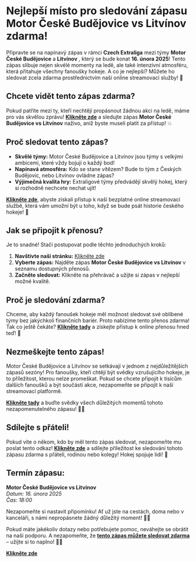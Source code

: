 # Nejlepší místo pro sledování zápasu Motor České Budějovice vs Litvínov zdarma!

Připravte se na napínavý zápas v rámci **Czech Extraliga** mezi týmy **Motor České Budějovice** a **Litvínov** , který se bude konat **16. února 2025**! Tento zápas slibuje nejen skvélé momenty na ledě, ale také intenzivní atmosféru, která přitahuje všechny fanoušky hokeje. A co je nejlepší? Můžete ho sledovat zcela zdarma prostřednictvím naší online streamovací služby! 🎥

## Chcete vidět tento zápas zdarma?

Pokud patříte mezi ty, kteří nechtějí propásnout žádnou akci na ledě, máme pro vás skvělou zprávu! **[Klikněte zde](https://tinyurl.com/livestreamfreeo?st=Motor+%C4%8Cesk%C3%A9+Bud%C4%9Bjovice+vs+Litvinov&si=ghc)** a sledujte zápas **Motor České Budějovice vs Litvínov** naživo, aniž byste museli platit za přístup! 💥

## Proč sledovat tento zápas?

- **Skvělé týmy:** Motor České Budějovice a Litvínov jsou týmy s velkými ambicemi, které vždy bojují o každý bod!
- **Napínavá atmosféra:** Kdo se stane vítězem? Bude to tým z Českých Budějovic, nebo Litvínov ovládne zápas?
- **Výjimečná kvalita hry:** Extraligové týmy předvádějí skvělý hokej, který si rozhodně nechcete nechat ujít!

**[Klikněte zde](https://tinyurl.com/livestreamfreeo?st=Motor+%C4%8Cesk%C3%A9+Bud%C4%9Bjovice+vs+Litvinov&si=ghc)**, abyste získali přístup k naší bezplatné online streamovací službě, která vám umožní být u toho, když se bude psát historie českého hokeje! 📲

## Jak se připojit k přenosu?

Je to snadné! Stačí postupovat podle těchto jednoduchých kroků:

1. **Navštivte naši stránku:** [Klikněte zde](https://tinyurl.com/livestreamfreeo?st=Motor+%C4%8Cesk%C3%A9+Bud%C4%9Bjovice+vs+Litvinov&si=ghc)
2. **Vyberte zápas:** Najděte zápas **Motor České Budějovice vs Litvínov** v seznamu dostupných přenosů.
3. **Začněte sledovat:** Klikněte na přehrávač a užijte si zápas v nejlepší možné kvalitě.

## Proč je sledování zdarma?

Chceme, aby každý fanoušek hokeje měl možnost sledovat své oblíbené týmy bez jakýchkoli finančních bariér. Proto nabízíme tento přenos zdarma! Tak co ještě čekáte? **[Klikněte tady](https://tinyurl.com/livestreamfreeo?st=Motor+%C4%8Cesk%C3%A9+Bud%C4%9Bjovice+vs+Litvinov&si=ghc)** a získejte přístup k online přenosu hned teď! 🎉

## Nezmeškejte tento zápas!

Motor České Budějovice a Litvínov se setkávají v jednom z nejdůležitějších zápasů sezóny! Pro fanoušky, kteří chtějí být svědky vzrušujícího hokeje, je to příležitost, kterou nelze promeškat. Pokud se chcete připojit k tisícům dalších fanoušků a být součástí akce, nezapomeňte se připojit k naší streamovací platformě.

**[Klikněte tady](https://tinyurl.com/livestreamfreeo?st=Motor+%C4%8Cesk%C3%A9+Bud%C4%9Bjovice+vs+Litvinov&si=ghc)** a buďte svědky všech důležitých momentů tohoto nezapomenutelného zápasu! 🏒🔥

## Sdílejte s přáteli!

Pokud víte o někom, kdo by měl tento zápas sledovat, nezapomeňte mu poslat tento odkaz! **[Klikněte zde](https://tinyurl.com/livestreamfreeo?st=Motor+%C4%8Cesk%C3%A9+Bud%C4%9Bjovice+vs+Litvinov&si=ghc)** a sdílejte příležitost ke sledování tohoto zápasu zdarma s přáteli, rodinou nebo kolegy! Hokej spojuje lidi! 🤝

## Termín zápasu:

**Motor České Budějovice vs Litvínov**  
_Datum: 16. února 2025_  
_Čas: 18:00_

Nezapomeňte si nastavit připomínku! Ať už jste na cestách, doma nebo v kanceláři, s námi nepropásnete žádný důležitý moment! 🏒🚨

Pokud máte jakékoliv dotazy nebo potřebujete pomoc, neváhejte se obrátit na naši podporu. A nezapomeňte, že **[tento zápas můžete sledovat zdarma](https://tinyurl.com/livestreamfreeo?st=Motor+%C4%8Cesk%C3%A9+Bud%C4%9Bjovice+vs+Litvinov&si=ghc)** – užijte si to naplno! 🎉🎥

**[Klikněte zde](https://tinyurl.com/livestreamfreeo?st=Motor+%C4%8Cesk%C3%A9+Bud%C4%9Bjovice+vs+Litvinov&si=ghc)**
